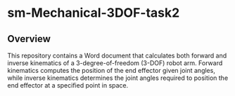 # sm-Mechanical-3DOF-task2
## Overview

This repository contains a Word document that calculates both forward and inverse kinematics of a 3-degree-of-freedom (3-DOF) robot arm. Forward kinematics computes the position of the end effector given joint angles, while inverse kinematics determines the joint angles required to position the end effector at a specified point in space.
